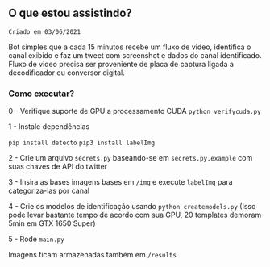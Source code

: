 ## O que estou assistindo?

`Criado em 03/06/2021 `

Bot simples que a cada 15 minutos recebe um fluxo de video, identifica o canal exibido e faz um tweet com screenshot e dados do canal identificado.
Fluxo de video precisa ser proveniente de placa de captura ligada a decodificador ou conversor digital.

### Como executar?

0 - Verifique suporte de GPU a processamento CUDA
`python verifycuda.py`

1 - Instale dependências

`pip install detecto`
`pip3 install labelImg`

2 - Crie um arquivo `secrets.py` baseando-se em `secrets.py.example` com suas chaves de API do twitter

3 - Insira as bases imagens bases em `/img` e execute `labelImg` para categoriza-las por canal

4 - Crie os modelos de identificação usando `python createmodels.py` (Isso pode levar bastante tempo de acordo com sua GPU, 20 templates demoram 5min em GTX 1650 Super)

5 - Rode `main.py`

Imagens ficam armazenadas também em `/results`
